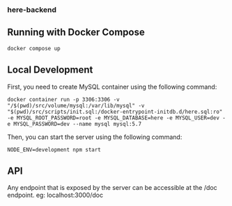 ### here-backend  

## Running with Docker Compose  

```  
docker compose up  
```  

## Local Development

First, you need to create MySQL container using the following command:  

```  
docker container run -p 3306:3306 -v "/$(pwd)/src/volume/mysql:/var/lib/mysql" -v "$(pwd)/src/scripts/init.sql:/docker-entrypoint-initdb.d/here.sql:ro" -e MYSQL_ROOT_PASSWORD=root -e MYSQL_DATABASE=here -e MYSQL_USER=dev -e MYSQL_PASSWORD=dev --name mysql mysql:5.7
```  

Then, you can start the server using the following command:  

```  
NODE_ENV=development npm start
```  

## API
Any endpoint that is exposed by the server can be accessible at the /doc endpoint. 
eg: localhost:3000/doc

